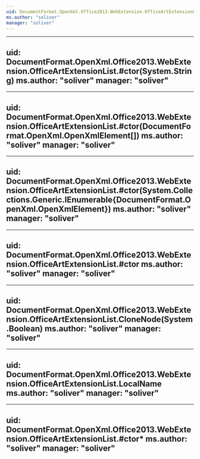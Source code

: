 ```yaml
---
uid: DocumentFormat.OpenXml.Office2013.WebExtension.OfficeArtExtensionList
ms.author: "soliver"
manager: "soliver"
---
```


---
uid: DocumentFormat.OpenXml.Office2013.WebExtension.OfficeArtExtensionList.#ctor(System.String)
ms.author: "soliver"
manager: "soliver"
---

---
uid: DocumentFormat.OpenXml.Office2013.WebExtension.OfficeArtExtensionList.#ctor(DocumentFormat.OpenXml.OpenXmlElement[])
ms.author: "soliver"
manager: "soliver"
---

---
uid: DocumentFormat.OpenXml.Office2013.WebExtension.OfficeArtExtensionList.#ctor(System.Collections.Generic.IEnumerable{DocumentFormat.OpenXml.OpenXmlElement})
ms.author: "soliver"
manager: "soliver"
---

---
uid: DocumentFormat.OpenXml.Office2013.WebExtension.OfficeArtExtensionList.#ctor
ms.author: "soliver"
manager: "soliver"
---

---
uid: DocumentFormat.OpenXml.Office2013.WebExtension.OfficeArtExtensionList.CloneNode(System.Boolean)
ms.author: "soliver"
manager: "soliver"
---

---
uid: DocumentFormat.OpenXml.Office2013.WebExtension.OfficeArtExtensionList.LocalName
ms.author: "soliver"
manager: "soliver"
---

---
uid: DocumentFormat.OpenXml.Office2013.WebExtension.OfficeArtExtensionList.#ctor*
ms.author: "soliver"
manager: "soliver"
---
